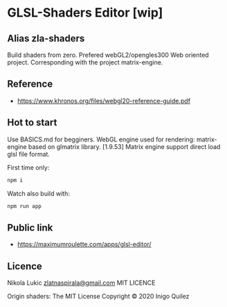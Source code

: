# GLSL-Shaders Editor [wip]
##  Alias zla-shaders

Build shaders from zero. Prefered webGL2/opengles300
Web oriented project.
Corresponding with the project matrix-engine.

## Reference

- https://www.khronos.org/files/webgl20-reference-guide.pdf

[](https://github.com/zlatnaspirala/GLSL-Shaders/blob/main/screenshot.png?raw=true)

## Hot to start

Use BASICS.md for begginers.
WebGL engine used for rendering: matrix-engine based on glmatrix library.
[1.9.53] Matrix engine support direct load glsl file format.

First time only:

```js
npm i
```

Watch also build with:

```js
npm run app
```

## Public link

- https://maximumroulette.com/apps/glsl-editor/

## Licence

Nikola Lukic zlatnaspirala@gmail.com
MIT LICENCE

Origin shaders:
The MIT License
Copyright © 2020 Inigo Quilez